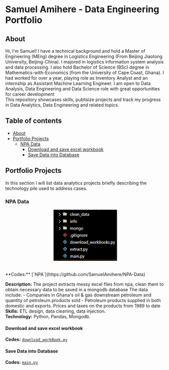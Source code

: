 # Samuel Amihere - Data Engineering Portfolio

## About
Hi, I'm Samuel! I have a technical background and hold a Master of Engineering (MEng) degree in Logistics Engineering (From Beijing Jiaotong University, Beijing-China). I majored in logistics information system analysis and data processing. I also hold Bachelor of Science (BSc) degree in Mathematics-with-Economics (from the University of Cape Coast, Ghana). I had worked for over a year, playing role as Inventory Analyst and an internship as Assistant Machine Learning Engineer. I am open to Data Analysis, Data Engineering and Data Science role with great opportunities for career development
<br>
This repository showcases skills, publisize projects and track my progress in Data Analytics, Data Engineering and related topics.
<br>

## Table of contents
- [About](#about)
- [Portfolio Projects](#portfolio-projects)
    - [NPA Data](#npa-data)
	    + [Download and save excel workbook](#download-and-save-excel-workbook)
	    + [Save Data into Database](#save-data-into-database)



## Portfolio Projects
In this section I will list data analytics projects briefly describing the technology pile used to address cases.

### NPA Data
<p align="center">
    <img src="files_structure_npa.PNG">
</p>
<br>
**Codes:** [`NPA`](https://github.com/SamuelAmihere/NPA-Data)  

**Description:** The project extracts messy excel files from npa, clean them to obtain necessary data to be saved in a mongodb database
The data include:
    - Companies in Ghana's oil & gas downstream petroleum and quantity of petroleum products sold 
    - Petroleum products supplied in both domestic and exports. Prices and taxes on the products from 1989 to date
<br>
**Skills:** ETL design, data cleaning, data injection.
<br>
**Technology:** Python, Pandas, Mongodb. 
#### Download and save excel workbook
**Codes:** [`download_workBook.py`](https://github.com/SamuelAmihere/NPA-Data/blob/main/download_workBooks.py)
#### Save Data into Database
**Codes:** [`main.py`](https://github.com/SamuelAmihere/NPA-Data/blob/main/main.py)
